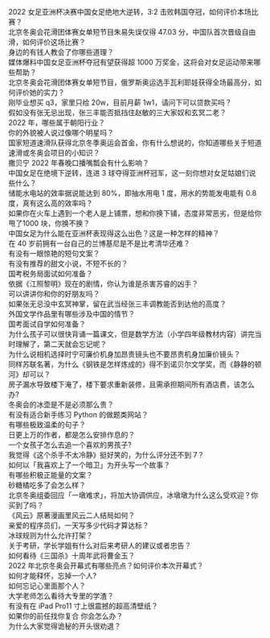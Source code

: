 2022 女足亚洲杯决赛中国女足绝地大逆转，3:2 击败韩国夺冠，如何评价本场比赛？  
北京冬奥会花滑团体赛女单短节目朱易失误仅得 47.03 分，中国队首次晋级自由滑，如何评价这场比赛？  
身边的有钱人教会了你哪些道理？  
媒体爆料中国女足亚洲杯夺冠有望获得超 1000 万奖金，这将会对女足运动带来哪些帮助？  
北京冬奥会花滑团体赛女单短节目，俄罗斯奥运选手瓦利耶娃获得全场最高分，如何评价她的实力？  
刚毕业想买 q3，家里只给 20w，目前月薪 1w1，请问下可以贷款买吗？  
假如没有张无忌出现，张三丰能否抵挡住赵敏的三大家奴和玄冥二老？  
2022 年，哪些属于朝阳行业？  
你的外貌被人说过像哪个明星吗？  
国家短道速滑队获得北京冬季奥运会首金，你有什么想说的，你知道哪些关于短道速滑或冬奥会项目的小知识？  
撒贝宁 2022 年春晚口播嘴瓢会有什么影响？  
中国女足在绝境下逆转，连进 3 球夺得亚洲杯冠军，这一刻你想对女足姑娘们说些什么？  
储能水电站的效率据说能达到 80%，即抽水用电 1 度，用水的势能发电能有 0.8 度，真有这么高的效率吗？  
如果你在火车上遇到一个老人是上铺票，想和你换下铺，态度非常恶劣，但是给你甩了1000 块，你换不换？  
中国女足为什么能在亚洲杯表现得这么出色？这是一种怎样的精神？  
在 40 岁前拥有一台自己的兰博基尼是不是比考清华还难？  
有没有一眼惊艳的短句文案？  
有没有推荐的甜文小说，不短不长的？  
国考税务局面试如何准备？  
依据《江照黎明》现在的剧情，你认为谁是杀害苏睿的凶手？  
可以讲讲你和你的好朋友吗？  
如果张无忌没中玄冥神掌，留在武当经张三丰调教能否到达他的高度？  
外国文学作品里有哪些涉及中国的情节？  
国考面试自学如何准备？  
为什么孩子可以很快背诵一篇课文，但是数学方法（小学四年级教材内容）讲完当时理解了，第二天就会忘记呢？  
为什么说相机选择时宁可廉价机身加昂贵镜头也不要昂贵机身加廉价镜头？  
同样苏联名著，为什么《钢铁是怎样炼成的》得不到诺贝尔文学奖，而《静静的顿河》却可以？  
房子漏水导致楼下淹了，楼下要求重新装修，且需承担期间所有酒店费，该怎么办?  
冬奥会的冰壶是不是必须那么贵？  
有没有适合新手练习 Python 的做题类网站？  
有哪些极致温柔的句子？  
日更上万的作者，都是怎么安排作息的？  
一个女孩子怎么去追一个喜欢的男孩子?  
我觉得《这个杀手不太冷静》挺好笑的，为什么评分还不到 7？  
如何以「我喜欢上了一个暗卫」为开头写一个故事？  
有哪些积极正能量的文案？  
砂糖橘吃多了会怎么样？  
北京冬奥组委回应「一墩难求」，将加大协调供应，冰墩墩为什么这么受欢迎？你买到了吗？  
《风云》原著漫画里风云二人结局如何？  
亲爱的程序员们，一天写多少代码才算达标？  
冰球规则为什么允许打架？  
关于考研，学长学姐有什么对后来考研人的建议或者忠告？  
如何看待《三国杀》十周年武将曹金玉？  
2022 年北京冬奥会开幕式有哪些亮点？如何评价本次开幕式？  
如何才能释怀，忘掉一个人?  
如何忘记心里面那个人？  
大学老师怎么看待大专里的学渣？  
有没有在 iPad Pro11 寸上很震撼的超高清壁纸？  
如果你的前任找你复合 你会怎么办？  
为什么大家觉得诡秘的开头很劝退？  
